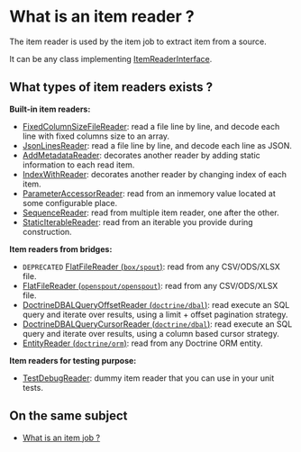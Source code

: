 # What is an item reader ?

The item reader is used by the item job to extract item from a source.

It can be any class implementing [ItemReaderInterface](../../../src/Job/Item/ItemReaderInterface.php).

## What types of item readers exists ?

**Built-in item readers:**
- [FixedColumnSizeFileReader](../../../src/Job/Item/Reader/Filesystem/FixedColumnSizeFileReader.php):
  read a file line by line, and decode each line with fixed columns size to an array.
- [JsonLinesReader](../../../src/Job/Item/Reader/Filesystem/JsonLinesReader.php):
  read a file line by line, and decode each line as JSON.
- [AddMetadataReader](../../../src/Job/Item/Reader/AddMetadataReader.php):
  decorates another reader by adding static information to each read item.
- [IndexWithReader](../../../src/Job/Item/Reader/IndexWithReader.php):
  decorates another reader by changing index of each item.
- [ParameterAccessorReader](../../../src/Job/Item/Reader/ParameterAccessorReader.php):
  read from an inmemory value located at some configurable place.
- [SequenceReader](../../../src/Job/Item/Reader/SequenceReader.php):
  read from multiple item reader, one after the other.
- [StaticIterableReader](../../../src/Job/Item/Reader/StaticIterableReader.php):
  read from an iterable you provide during construction.

**Item readers from bridges:**
- `DEPRECATED` [FlatFileReader (`box/spout`)](https://github.com/yokai-php/batch-box-spout/blob/0.x/src/Reader/FlatFileReader.php):
  read from any CSV/ODS/XLSX file.
- [FlatFileReader (`openspout/openspout`)](https://github.com/yokai-php/batch-openspout/blob/0.x/src/Reader/FlatFileReader.php):
  read from any CSV/ODS/XLSX file.
- [DoctrineDBALQueryOffsetReader (`doctrine/dbal`)](https://github.com/yokai-php/batch-doctrine-dbal/blob/0.x/src/DoctrineDBALQueryOffsetReader.php):
  read execute an SQL query and iterate over results, using a limit + offset pagination strategy.
- [DoctrineDBALQueryCursorReader (`doctrine/dbal`)](https://github.com/yokai-php/batch-doctrine-dbal/blob/0.x/src/DoctrineDBALQueryCursorReader.php):
  read execute an SQL query and iterate over results, using a column based cursor strategy.
- [EntityReader (`doctrine/orm`)](https://github.com/yokai-php/batch-doctrine-orm/blob/0.x/src/EntityReader.php):
  read from any Doctrine ORM entity.

**Item readers for testing purpose:**
- [TestDebugReader](../../../src/Test/Job/Item/Reader/TestDebugReader.php):
  dummy item reader that you can use in your unit tests.

## On the same subject

- [What is an item job ?](../item-job.md)

